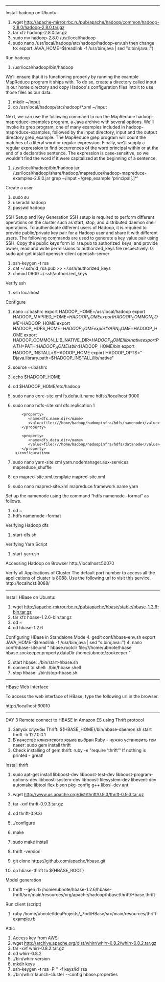 ______________________________
Install hadoop on Ubuntu:
1. wget http://apache-mirror.rbc.ru/pub/apache/hadoop/common/hadoop-2.8.0/hadoop-2.8.0.tar.gz
2. tar xfz hadoop-2.8.0.tar.gz
3. sudo mv hadoop-2.8.0 /usr/local/hadoop
4. sudo nano /usr/local/hadoop/etc/hadoop/hadoop-env.sh
then change to: export JAVA_HOME=$(readlink -f /usr/bin/java | sed "s:bin/java::")

Run hadoop
1. /usr/local/hadoop/bin/hadoop

We'll ensure that it is functioning properly by running the example MapReduce
program it ships with. To do so, create a directory called input in our
home directory and copy Hadoop's configuration files into it to use those files as our data.
1. mkdir ~/input
2. cp /usr/local/hadoop/etc/hadoop/*.xml ~/input

Next, we can use the following command to run the MapReduce hadoop-mapreduce-examples program,
a Java archive with several options. We'll invoke its grep program, one of many examples
included in hadoop-mapreduce-examples, followed by the input directory,
input and the output directory grep_example. The MapReduce grep program will count the
matches of a literal word or regular expression. Finally, we'll supply a regular expression to
find occurrences of the word principal within or at the end of a declarative sentence.
The expression is case-sensitive, so we wouldn't find the word if it were capitalized at the beginning of a sentence:
1. /usr/local/hadoop/bin/hadoop jar /usr/local/hadoop/share/hadoop/mapreduce/hadoop-mapreduce-examples-2.8.0.jar grep ~/input ~/grep_example 'principal[.]*'

Create a user
1. sudo su
2. useradd hadoop
3. passwd hadoop

SSH Setup and Key Generation
SSH setup is required to perform different operations on the cluster such as start, stop, and distributed daemon shell operations. To authenticate different users of Hadoop, it is required to provide public/private key pair for a Hadoop user and share it with different users.
The following commands are used to generate a key value pair using SSH. Copy the public keys form id_rsa.pub to authorized_keys, and provide owner, read and write permissions to authorized_keys file respectively.
0. sudo apt-get install openssh-client openssh-server
1. ssh-keygen -t rsa
2. cat ~/.ssh/id_rsa.pub >> ~/.ssh/authorized_keys
3. chmod 0600 ~/.ssh/authorized_keys

Verify ssh
1. ssh localhost


Configure
1. nano ~/.bashrc
    export HADOOP_HOME=/usr/local/hadoop
    export HADOOP_MAPRED_HOME=$HADOOP_HOME
    export HADOOP_COMMON_HOME=$HADOOP_HOME
    export HADOOP_HDFS_HOME=$HADOOP_HOME
    export YARN_HOME=$HADOOP_HOME
    export HADOOP_COMMON_LIB_NATIVE_DIR=$HADOOP_HOME/lib/native
    export PATH=$PATH:$HADOOP_HOME/sbin:$HADOOP_HOME/bin
    export HADOOP_INSTALL=$HADOOP_HOME
    export HADOOP_OPTS="-Djava.library.path=$HADOOP_INSTALL/lib/native"

2. source ~/.bashrc
3. echo $HADOOP_HOME
4. cd $HADOOP_HOME/etc/hadoop
5. sudo nano core-site.xml
        <configuration>
           <property>
              <name>fs.default.name</name>
              <value>hdfs://localhost:9000</value>
           </property>
        </configuration>
6. sudo nano hdfs-site.xml
        <configuration>
           <property>
              <name>dfs.replication</name >
              <value>1</value>
           </property>

           <property>
              <name>dfs.name.dir</name>
              <value>file:///home/hadoop/hadoopinfra/hdfs/namenode</value>
           </property>

           <property>
              <name>dfs.data.dir</name>
              <value>file:///home/hadoop/hadoopinfra/hdfs/datanode</value>
           </property>
        </configuration>
7. sudo nano yarn-site.xml
        <configuration>
           <property>
              <name>yarn.nodemanager.aux-services</name>
              <value>mapreduce_shuffle</value>
           </property>
        </configuration>
8. cp mapred-site.xml.template mapred-site.xml
9. sudo nano mapred-site.xml
        <configuration>
           <property>
              <name>mapreduce.framework.name</name>
              <value>yarn</value>
           </property>
        </configuration>

Set up the namenode using the command “hdfs namenode -format” as follows.
1. cd ~
2. hdfs namenode -format

Verifying Hadoop dfs
1. start-dfs.sh

Verifying Yarn Script
1. start-yarn.sh

Accessing Hadoop on Browser
http://localhost:50070

Verify all Applications of Cluster
The default port number to access all the applications of cluster is 8088. Use the following url to visit this service.
http://localhost:8088/






______________________________
Install HBase on Ubuntu:
1. wget http://apache-mirror.rbc.ru/pub/apache/hbase/stable/hbase-1.2.6-bin.tar.gz
2. tar xfz hbase-1.2.6-bin.tar.gz
3. cd ~
3. cd hbase-1.2.6

Configuring HBase in Standalone Mode
4. gedit conf/hbase-env.sh
export JAVA_HOME=$(readlink -f /usr/bin/java | sed "s:bin/java::")
4. nano conf/hbase-site.xml
    "<configuration>
      <property>
        <name>hbase.rootdir</name>
        <value>file:///home/ubnote/hbase</value>
      </property>
      <property>
        <name>hbase.zookeeper.property.dataDir</name>
        <value>/home/ubnote/zookeeper</value>
      </property>
    </configuration>"

5. start hbase: ./bin/start-hbase.sh
6. connect to shell: ./bin/hbase shell
7. stop hbase: ./bin/stop-hbase.sh
_____________________________

HBase Web Interface

To access the web interface of HBase, type the following url in the browser.

http://localhost:60010

______________________________

DAY 3
Remote connect to HBASE in Amazon ES using Thrift protocol

1. Запуск службы Thrift: ${HBASE_HOME}/bin/hbase-daemon.sh start thrift -b 127.0.0.1
2. В качестве клиентского языка выбран Ruby - нужно установить гем пакет: sudo gem install thrift
3. Check installing of gem thrift: ruby -e "require 'thrift'"
    If nothing is printed - great!

Install thrift
1. sudo apt-get install libboost-dev libboost-test-dev libboost-program-options-dev libboost-system-dev libboost-filesystem-dev libevent-dev automake libtool flex bison pkg-config g++ libssl-dev ant
2. wget http://www.us.apache.org/dist/thrift/0.9.3/thrift-0.9.3.tar.gz
3. tar -xvf thrift-0.9.3.tar.gz
4. cd thrift-0.9.3/
5. ./configure
6. make
7. sudo make install
8. thrift -version

1. git clone https://github.com/apache/hbase.git
2. cp hbase-thrift to ${HBASE_ROOT}


Model generation
1. thrift --gen rb /home/ubnote/hbase-1.2.6/hbase-thrift/src/main/resources/org/apache/hadoop/hbase/thrift/Hbase.thrift

Run client (script)
1. ruby /home/ubnote/IdeaProjects/_7bd/HBase/src/main/resources/thrift-example.rb

Attic
1. Access key from AWS:
2. wget http://archive.apache.org/dist/whirr/whirr-0.8.2/whirr-0.8.2.tar.gz
3. tar -xvf whirr-0.8.2.tar.gz
4. cd whirr-0.8.2
5. ./bin/whirr version
6. mkdir keys
7. ssh-keygen -t rsa -P '' -f keys/id_rsa
9. ./bin/whirr launch-cluster --config hbase.properties